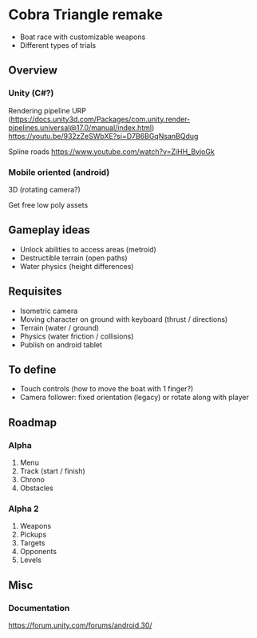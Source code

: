 # Cobra Triangle remake
- Boat race with customizable weapons
- Different types of trials

## Overview
### Unity (C#?)
Rendering pipeline URP (https://docs.unity3d.com/Packages/com.unity.render-pipelines.universal@17.0/manual/index.html)
https://youtu.be/932zZeSWbXE?si=D7B6BGqNsanBQdug

Spline roads
https://www.youtube.com/watch?v=ZiHH_BvjoGk



### Mobile oriented (android)
3D (rotating camera?)

Get free low poly assets

## Gameplay ideas
- Unlock abilities to access areas (metroid)
- Destructible terrain (open paths)
- Water physics (height differences)

## Requisites
- Isometric camera 
- Moving character on ground with keyboard (thrust / directions)
- Terrain (water / ground)
- Physics (water friction / collisions)
- Publish on android tablet

## To define
- Touch controls (how to move the boat with 1 finger?)
- Camera follower: fixed orientation (legacy) or rotate along with player

## Roadmap
### Alpha
1. Menu
2. Track (start / finish)
3. Chrono
4. Obstacles

### Alpha 2
1. Weapons
2. Pickups
3. Targets
4. Opponents
5. Levels 

## Misc
### Documentation
https://forum.unity.com/forums/android.30/
